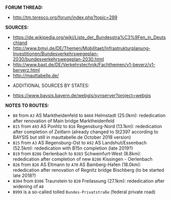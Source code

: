 ﻿**FORUM THREAD:**
- http://tm.teresco.org/forum/index.php?topic=289


**SOURCES:**
- https://de.wikipedia.org/wiki/Liste_der_Bundesstra%C3%9Fen_in_Deutschland
- http://www.bmvi.de/DE/Themen/Mobilitaet/Infrastrukturplanung-Investitionen/Bundesverkehrswegeplan-2030/bundesverkehrswegeplan-2030.html
- http://www.bast.de/DE/Verkehrstechnik/Fachthemen/v1-beverz/v1-berverz.html
- http://mauttabelle.de/


* ADDITIONAL SOURCES BY STATES:
- https://www.baysis.bayern.de/webgis/synserver?project=webgis


**NOTES TO ROUTES:**
- `B8` from `A3` AS Marktheidenfeld to `B468` Helmstadt (25.0km): rededication after renovation of Main bridge Marktheidenfeld
- `B15` from `A93` AS Ponhlz to `B16` Regensburg-Nord (13.1km): rededication after completion of Zeitlarn (already changed to St2397 according to BAYSIS but still in mauttabelle.de October 2018 version)
- `B15` from `A3` AS Regensburg-Ost to `A92` AS Landshut/Essenbach (52.5km): rededication with B15n completion (late 2019?)
- `B19` from `B286` Oerlenbach to `B303` Schweinfurt-West (8.8km): rededication after completion of new `B286` Kissingen - Oerlenbach
- `B26` from `B26` AS Eltmann to `A70` AS Bamberg-Hafen (18.0km): rededication after renovation of Regnitz bridge Bischberg (to be started late 2018?)
- `B304` from `B306` Traunstein to `B20` Freilassung (27.1km): rededication after widening of `A8`
- `B999` is a so-called tolled `Bundes-Privatstraße` (federal private road)
